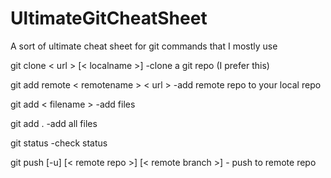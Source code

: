 # UltimateGitCheatSheet
A sort of ultimate cheat sheet for git commands that I mostly use

git clone < url > [< localname >] -clone a git repo (I prefer this)

git add remote < remotename > < url > -add remote repo to your local repo

git add < filename > -add files

git add . -add all files

git status -check status

git push [-u] [< remote repo >] [< remote branch >] - push to remote repo
